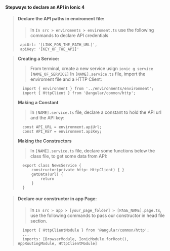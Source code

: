 #### Stepways to declare an API in Ionic 4

> #### Declare the API paths in enviroment file:
> > In `In src > enviroments > enviroment.ts` use the following commands to declare API credentials
> ```
>  apiUrl: '[LINK_FOR_THE_PATH_URL]',
>  apiKey: '[KEY_OF_THE_API]'
> ```

> **Creating a Service:**
> > From terminal, create a new service usign `ionic g service [NAME_OF_SERVICE]`
> In `[NAME].service.ts` file, import the enviroment file and a HTTP Client:
> ```
>   import { environment } from '../environments/environment';
>   import { HttpClient } from '@angular/common/http';
> ```
> **Making a Constant**
> >In `[NAME].service.ts` file, declare a constant to hold the API url and the API key:
> ```
>   const API_URL = environment.apiUrl;
>   const API_KEY = environment.apiKey;
> ```
> **Making the Constructors**
> >In `[NAME].service.ts` file, declare some functions below the class file, to get some data from API:
> ```
>   export class NewsService {
>       constructor(private http: HttpClient) { }
>       getData(url) {
>           return
>       }
>   }
> ```
 
> #### Declare our constructor in app Page:
> > In `In src > app > [your_page_folder] > [PAGE_NAME].page.ts`, use the following commands to pass our constructor in head file section.
> ```
>   import { HttpClientModule } from '@angular/common/http';
>   ...
>   imports: [BrowserModule, IonicModule.forRoot(), AppRoutingModule, HttpClientModule]
> ```
